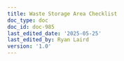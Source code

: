 ```yaml
---
title: Waste Storage Area Checklist
doc_type: doc
doc_id: doc-985
last_edited_date: '2025-05-25'
last_edited_by: Ryan Laird
version: '1.0'
---
```



